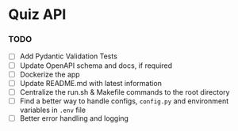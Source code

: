 # Quiz API

### TODO

- [ ] Add Pydantic Validation Tests
- [ ] Update OpenAPI schema and docs, if required
- [ ] Dockerize the app
- [ ] Update README.md with latest information
- [ ] Centralize the run.sh & Makefile commands to the root directory
- [ ] Find a better way to handle configs, `config.py` and environment variables in `.env` file
- [ ] Better error handling and logging